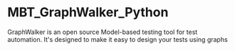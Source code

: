 # MBT_GraphWalker_Python
GraphWalker is an open source Model-based testing tool for test automation. It's designed to make it easy to design your tests using graphs
